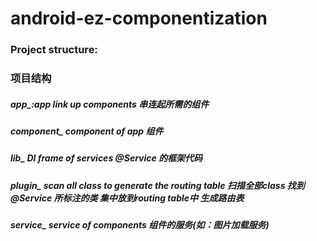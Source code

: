# android-ez-componentization

### Project structure:
### 项目结构

##### app_:app link up components 串连起所需的组件
##### component_ component of app 组件
##### lib_ DI frame of services @Service 的框架代码
##### plugin_ scan all class to generate the routing table 扫描全部class 找到@Service 所标注的类 集中放到routing table中 生成路由表
##### service_ service of components 组件的服务(如：图片加载服务)
